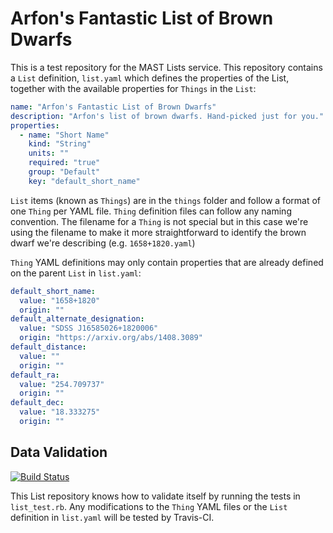 # Arfon's Fantastic List of Brown Dwarfs

This is a test repository for the MAST Lists service. This repository contains a `List` definition, `list.yaml` which defines the properties of the List, together with the available properties for `Things` in the `List`:

```YAML
name: "Arfon's Fantastic List of Brown Dwarfs"
description: "Arfon's list of brown dwarfs. Hand-picked just for you."
properties:
  - name: "Short Name"
    kind: "String"
    units: ""
    required: "true"
    group: "Default"
    key: "default_short_name"
```

`List` items (known as `Things`) are in the `things` folder and follow a format of one `Thing` per YAML file. `Thing` definition files can follow any naming convention. The filename for a `Thing` is not special but in this case we're using the filename to make it more straightforward to identify the brown dwarf we're describing (e.g. `1658+1820.yaml`)

`Thing` YAML definitions may only contain properties that are already defined on the parent `List` in `list.yaml`:

```YAML
default_short_name:
  value: "1658+1820"
  origin: ""
default_alternate_designation:
  value: "SDSS J16585026+1820006"
  origin: "https://arxiv.org/abs/1408.3089"
default_distance:
  value: ""
  origin: ""
default_ra:
  value: "254.709737"
  origin: ""
default_dec:
  value: "18.333275"
  origin: ""
```

## Data Validation

[![Build Status](https://travis-ci.org/arfon/brown_dwarfs.svg?branch=master)](https://travis-ci.org/arfon/brown_dwarfs)

This List repository knows how to validate itself by running the tests in `list_test.rb`. Any modifications to the `Thing` YAML files or the `List` definition in `list.yaml` will be tested by Travis-CI.
